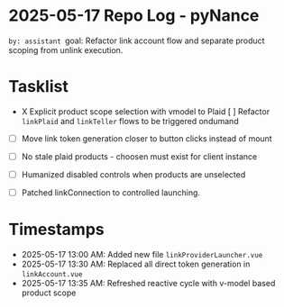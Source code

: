 # 2025-05-17 Repo Log - pyNance
`by: assistant
`goal: Refactor link account flow and separate product scoping from unlink execution.

# Tasklist
- X Explicit product scope selection with vmodel to Plaid
[ ] Refactor `linkPlaid` and `linkTeller` flows to be triggered ondumand
- [ ] Move link token generation closer to button clicks instead of mount
- [ ] No stale plaid products - choosen must exist for client instance

- [ ] Humanized disabled controls when products are unselected
- [ ] Patched linkConnection to controlled launching.

# Timestamps
- 2025-05-17 13:00 AM: Added new file `linkProviderLauncher.vue`
- 2025-05-17 13:30 AM: Replaced all direct token generation in `linkAccount.vue`
- 2025-05-17 13:35 AM: Refreshed reactive cycle with v-model based product scope
